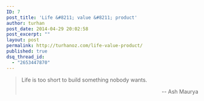 ```yaml
---
ID: 7
post_title: 'Life &#8211; value &#8211; product'
author: turhan
post_date: 2014-04-29 20:02:58
post_excerpt: ""
layout: post
permalink: http://turhanoz.com/life-value-product/
published: true
dsq_thread_id:
  - "2653447870"
---
```

> Life is too short to build something nobody wants.<p style="text-align: right;">
  -- Ash Maurya
</p>